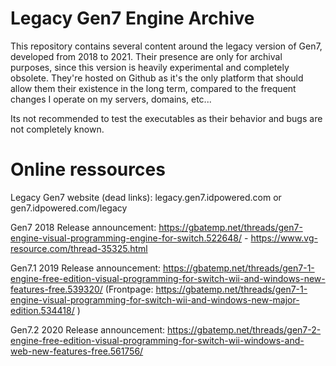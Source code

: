 # Legacy Gen7 Engine Archive

This repository contains several content around the legacy version of Gen7, developed from 2018 to 2021.
Their presence are only for archival purposes, since this version is heavily experimental and completely obsolete. They're hosted on Github as it's the only platform that should allow them their existence in the long term, compared to the frequent changes I operate on my servers, domains, etc...

Its not recommended to test the executables as their behavior and bugs are not completely known.

# Online ressources

Legacy Gen7 website (dead links): legacy.gen7.idpowered.com or gen7.idpowered.com/legacy

Gen7 2018 Release announcement: https://gbatemp.net/threads/gen7-engine-visual-programming-engine-for-switch.522648/ - https://www.vg-resource.com/thread-35325.html

Gen7.1 2019 Release announcement: https://gbatemp.net/threads/gen7-1-engine-free-edition-visual-programming-for-switch-wii-and-windows-new-features-free.539320/ (Frontpage: https://gbatemp.net/threads/gen7-1-engine-visual-programming-for-switch-wii-and-windows-new-major-edition.534418/ )

Gen7.2 2020 Release announcement: https://gbatemp.net/threads/gen7-2-engine-free-edition-visual-programming-for-switch-wii-windows-and-web-new-features-free.561756/
